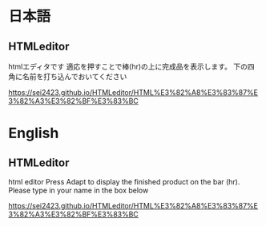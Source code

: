 # 日本語 
## HTMLeditor 
htmlエディタです 適応を押すことで棒(hr)の上に完成品を表示します。 下の四角に名前を打ち込んでおいてください 

https://sei2423.github.io/HTMLeditor/HTML%E3%82%A8%E3%83%87%E3%82%A3%E3%82%BF%E3%83%BC 
# English 
## HTMLeditor 
html editor Press Adapt to display the finished product on the bar (hr). Please type in your name in the box below 

https://sei2423.github.io/HTMLeditor/HTML%E3%82%A8%E3%83%87%E3%82%A3%E3%82%BF%E3%83%BC
